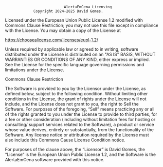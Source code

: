                                AlertaEmCena Licensing
                 Copyright 2024-2025 David Gomes.

Licensed under the European Union Public License 1.2 modified with Commons Clause
Restriction; you may not use this file except in compliance with the License. You may obtain a
copy of the License at

https://choosealicense.com/licenses/eupl-1.2/

Unless required by applicable law or agreed to in writing, software distributed under the
License is distributed on an "AS IS" BASIS, WITHOUT WARRANTIES OR CONDITIONS OF ANY
KIND, either express or implied. See the License for the specific language governing permissions
and limitations under the License.

Commons Clause Restriction

The Software is provided to you by the Licensor under the License, as defined below, subject to
the following condition.
Without limiting other conditions in the License, the grant of rights under the License will not
include, and the License does not grant to you, the right to Sell the Software.
For purposes of the foregoing, “Sell” means practicing any or all of the rights granted to you
under the License to provide to third parties, for a fee or other consideration (including without
limitation fees for hosting or consulting/ support services related to the Software), a product or
service whose value derives, entirely or substantially, from the functionality of the Software.
Any license notice or attribution required by the License must also include this Commons Cause
License Condition notice.

For purposes of the clause above, the “Licensor” is David Gomes, the “License” is the European Union Public License 1.2, and the Software is the AlertaEmCena software provided with this
notice.